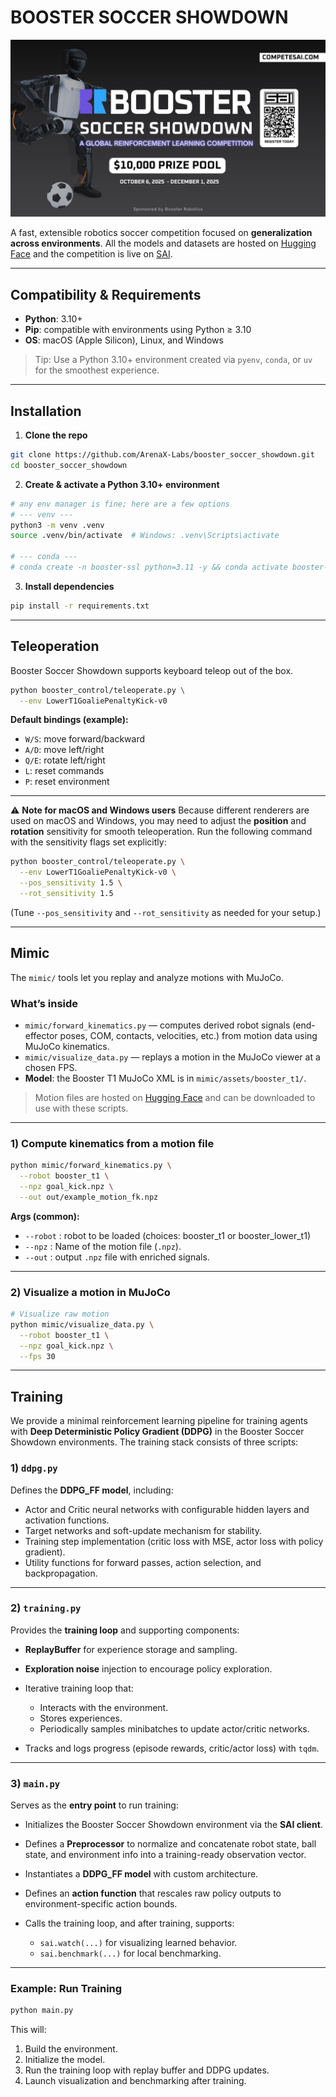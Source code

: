 # BOOSTER SOCCER SHOWDOWN

![Booster Soccer Showdown Banner](resources/comp.png)  

A fast, extensible robotics soccer competition focused on **generalization across environments**. All the models and datasets are hosted on [Hugging Face](https://huggingface.co/SaiResearch) and the competition is live on [SAI](https://competesai.com/competitions/cmp_xnSCxcJXQclQ).

---

## Compatibility & Requirements

* **Python**: 3.10+
* **Pip**: compatible with environments using Python ≥ 3.10
* **OS**: macOS (Apple Silicon), Linux, and Windows

> Tip: Use a Python 3.10+ environment created via `pyenv`, `conda`, or `uv` for the smoothest experience.

---

## Installation

1. **Clone the repo**

```bash
git clone https://github.com/ArenaX-Labs/booster_soccer_showdown.git
cd booster_soccer_showdown
```

2. **Create & activate a Python 3.10+ environment**

```bash
# any env manager is fine; here are a few options
# --- venv ---
python3 -m venv .venv
source .venv/bin/activate  # Windows: .venv\Scripts\activate

# --- conda ---
# conda create -n booster-ssl python=3.11 -y && conda activate booster-ssl
```

3. **Install dependencies**

```bash
pip install -r requirements.txt
```

---

## Teleoperation

Booster Soccer Showdown supports keyboard teleop out of the box.

```bash
python booster_control/teleoperate.py \
  --env LowerT1GoaliePenaltyKick-v0 
```

**Default bindings (example):**

* `W/S`: move forward/backward
* `A/D`: move left/right
* `Q/E`: rotate left/right
* `L`: reset commands
* `P`: reset environment

---

⚠️ **Note for macOS and Windows users**
Because different renderers are used on macOS and Windows, you may need to adjust the **position** and **rotation** sensitivity for smooth teleoperation.
Run the following command with the sensitivity flags set explicitly:

```bash
python booster_control/teleoperate.py \
  --env LowerT1GoaliePenaltyKick-v0 \
  --pos_sensitivity 1.5 \
  --rot_sensitivity 1.5
```

(Tune `--pos_sensitivity` and `--rot_sensitivity` as needed for your setup.)

---

## Mimic

The `mimic/` tools let you replay and analyze motions with MuJoCo.

### What’s inside

* `mimic/forward_kinematics.py` — computes derived robot signals (end-effector poses, COM, contacts, velocities, etc.) from motion data using MuJoCo kinematics.
* `mimic/visualize_data.py` — replays a motion in the MuJoCo viewer at a chosen FPS.
* **Model**: the Booster T1 MuJoCo XML is in `mimic/assets/booster_t1/`.

> Motion files are hosted on [Hugging Face](https://huggingface.co/datasets/SaiResearch/booster_dataset) and can be downloaded to use with these scripts. 

---

### 1) Compute kinematics from a motion file

```bash
python mimic/forward_kinematics.py \
  --robot booster_t1 \
  --npz goal_kick.npz \
  --out out/example_motion_fk.npz
```

**Args (common):**

* `--robot` : robot to be loaded (choices: booster_t1 or booster_lower_t1)
* `--npz` : Name of the motion file (`.npz`).
* `--out` : output `.npz` file with enriched signals.

---

### 2) Visualize a motion in MuJoCo

```bash
# Visualize raw motion
python mimic/visualize_data.py \
  --robot booster_t1 \
  --npz goal_kick.npz \
  --fps 30
```
---

## Training

We provide a minimal reinforcement learning pipeline for training agents with **Deep Deterministic Policy Gradient (DDPG)** in the Booster Soccer Showdown environments. The training stack consists of three scripts:

### 1) `ddpg.py`

Defines the **DDPG_FF model**, including:

* Actor and Critic neural networks with configurable hidden layers and activation functions.
* Target networks and soft-update mechanism for stability.
* Training step implementation (critic loss with MSE, actor loss with policy gradient).
* Utility functions for forward passes, action selection, and backpropagation.

---

### 2) `training.py`

Provides the **training loop** and supporting components:

* **ReplayBuffer** for experience storage and sampling.
* **Exploration noise** injection to encourage policy exploration.
* Iterative training loop that:

  * Interacts with the environment.
  * Stores experiences.
  * Periodically samples minibatches to update actor/critic networks.
* Tracks and logs progress (episode rewards, critic/actor loss) with `tqdm`.

---

### 3) `main.py`

Serves as the **entry point** to run training:

* Initializes the Booster Soccer Showdown environment via the **SAI client**.
* Defines a **Preprocessor** to normalize and concatenate robot state, ball state, and environment info into a training-ready observation vector.
* Instantiates a **DDPG_FF model** with custom architecture.
* Defines an **action function** that rescales raw policy outputs to environment-specific action bounds.
* Calls the training loop, and after training, supports:

  * `sai.watch(...)` for visualizing learned behavior.
  * `sai.benchmark(...)` for local benchmarking.

---

### Example: Run Training

```bash
python main.py
```

This will:

1. Build the environment.
2. Initialize the model.
3. Run the training loop with replay buffer and DDPG updates.
4. Launch visualization and benchmarking after training.


